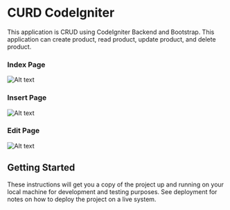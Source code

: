 # CURD CodeIgniter

This application is CRUD using CodeIgniter Backend and Bootstrap. This application can create product, read product, update product, and delete product.

### Index Page
![Alt text](img.PNG?raw=true "Title")

### Insert Page
![Alt text](img2.PNG?raw=true "Title")

### Edit Page
![Alt text](img3.PNG?raw=true "Title")

## Getting Started

These instructions will get you a copy of the project up and running on your local machine for development and testing purposes. See deployment for notes on how to deploy the project on a live system.

